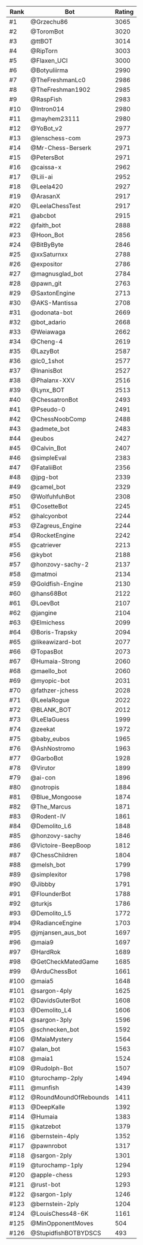 Rank|Bot|Rating
---|---|---
#1|@Grzechu86|3065
#2|@ToromBot|3020
#3|@ttBOT|3014
#4|@RipTorn|3003
#5|@Flaxen_UCI|3000
#6|@Botyuliirma|2990
#7|@TheFreshmanLc0|2986
#8|@TheFreshman1902|2985
#9|@RaspFish|2983
#10|@Intron014|2980
#11|@mayhem23111|2980
#12|@YoBot_v2|2977
#13|@lenschess-com|2973
#14|@Mr-Chess-Berserk|2971
#15|@PetersBot|2971
#16|@caissa-x|2962
#17|@Lili-ai|2952
#18|@Leela420|2927
#19|@ArasanX|2917
#20|@LeelaChessTest|2917
#21|@abcbot|2915
#22|@faith_bot|2888
#23|@Hoon_Bot|2856
#24|@BitByByte|2846
#25|@xxSaturnxx|2788
#26|@expositor|2786
#27|@magnusglad_bot|2784
#28|@pawn_git|2763
#29|@SaxtonEngine|2713
#30|@AKS-Mantissa|2708
#31|@odonata-bot|2669
#32|@bot_adario|2668
#33|@Weiawaga|2662
#34|@Cheng-4|2619
#35|@LazyBot|2587
#36|@lc0_1shot|2577
#37|@InanisBot|2527
#38|@Phalanx-XXV|2516
#39|@Lynx_BOT|2513
#40|@ChessatronBot|2493
#41|@Pseudo-0|2491
#42|@ChessNoobComp|2488
#43|@admete_bot|2483
#44|@eubos|2427
#45|@Calvin_Bot|2407
#46|@simpleEval|2383
#47|@FataliiBot|2356
#48|@jpg-bot|2339
#49|@camel_bot|2329
#50|@WolfuhfuhBot|2308
#51|@CosetteBot|2245
#52|@halcyonbot|2244
#53|@Zagreus_Engine|2244
#54|@RocketEngine|2242
#55|@catriever|2213
#56|@kybot|2188
#57|@honzovy-sachy-2|2137
#58|@matmoi|2134
#59|@Goldfish-Engine|2130
#60|@hans68Bot|2122
#61|@LoevBot|2107
#62|@jangine|2104
#63|@Elmichess|2099
#64|@Boris-Trapsky|2094
#65|@likeawizard-bot|2077
#66|@TopasBot|2073
#67|@Humaia-Strong|2060
#68|@maello_bot|2060
#69|@myopic-bot|2031
#70|@fathzer-jchess|2028
#71|@LeelaRogue|2022
#72|@BLANK_BOT|2012
#73|@LeElaGuess|1999
#74|@zeekat|1972
#75|@baby_eubos|1965
#76|@AshNostromo|1963
#77|@GarboBot|1928
#78|@Virutor|1899
#79|@ai-con|1896
#80|@notropis|1884
#81|@Blue_Mongoose|1874
#82|@The_Marcus|1871
#83|@Rodent-IV|1861
#84|@Demolito_L6|1848
#85|@honzovy-sachy|1846
#86|@Victoire-BeepBoop|1812
#87|@ChessChildren|1804
#88|@melsh_bot|1799
#89|@simplexitor|1798
#90|@Jibbby|1791
#91|@FlounderBot|1788
#92|@turkjs|1786
#93|@Demolito_L5|1772
#94|@RadianceEngine|1703
#95|@jmjansen_aus_bot|1697
#96|@maia9|1697
#97|@HardRok|1689
#98|@GetCheckMatedGame|1685
#99|@ArduChessBot|1661
#100|@maia5|1648
#101|@sargon-4ply|1625
#102|@DavidsGuterBot|1608
#103|@Demolito_L4|1606
#104|@sargon-3ply|1596
#105|@schnecken_bot|1592
#106|@MaiaMystery|1564
#107|@alan_bot|1563
#108|@maia1|1524
#109|@Rudolph-Bot|1507
#110|@turochamp-2ply|1494
#111|@munfish|1439
#112|@RoundMoundOfRebounds|1411
#113|@DeepKalle|1392
#114|@Humaia|1383
#115|@katzebot|1379
#116|@bernstein-4ply|1352
#117|@pawnrobot|1317
#118|@sargon-2ply|1301
#119|@turochamp-1ply|1294
#120|@apple-chess|1293
#121|@rust-bot|1293
#122|@sargon-1ply|1246
#123|@bernstein-2ply|1204
#124|@LouisChess48-6K|1161
#125|@MinOpponentMoves|504
#126|@StupidfishBOTBYDSCS|493
